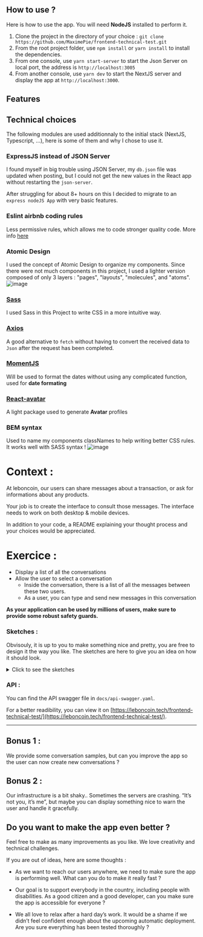 ## How to use ?

Here is how to use the app. 
You will need **NodeJS** installed to perform it. 
1. Clone the project in the directory of your choice : `git clone https://github.com/MaximePie/frontend-technical-test.git`
2. From the root project folder, use `npm install` or `yarn install` to install the dependencies. 
3. From one console, use `yarn start-server` to start the Json Server on local port, the address is `http://localhost:3005`
4. From another console, use `yarn dev` to start the NextJS server and display the app at `http://localhost:3000`. 


## Features 


## Technical choices

The following modules are used additionnaly to the initial stack (NextJS, Typescript, ...), here is some of them and why I chose to use it. 

### ExpressJS instead of JSON Server
I found myself in big trouble using JSON Server, my `db.json` file was updated when posting, 
but I could not get the new values in the React app without restarting the `json-server`. 

After struggling for about 8+ hours on this I decided to migrate to an `express nodeJS App` with very
basic features. 

### Eslint airbnb coding rules 
Less permissive rules, which allows me to code stronger quality code.
More info [here](https://www.npmjs.com/package/eslint-config-airbnb)

### Atomic Design 
I used the concept of Atomic Design to organize my components. Since there were not much components in this project, I used a lighter version composed of only 3 layers : "pages", "layouts", "molecules", and "atoms". 
![image](https://user-images.githubusercontent.com/16031936/161192930-c1f3eaa3-956b-4dd1-ae17-2323f10f77c6.png)

### [Sass](https://create-react-app.dev/docs/adding-a-sass-stylesheet/)
I used Sass in this Project to write CSS in a more intuitive way. 

### [Axios](https://www.npmjs.com/package/axios)
A good alternative to `fetch` without having to convert the received data to `Json` after the request has been completed. 

### [MomentJS](https://momentjs.com/)
Will be used to format the dates without using any complicated function, used for **date formating**

### [React-avatar](https://www.npmjs.com/package/react-avatar)
A light package used to generate **Avatar** profiles

### BEM syntax
Used to name my components classNames to help writing better CSS rules. It works well with SASS syntax !
![image](https://user-images.githubusercontent.com/16031936/161193602-d0b9dc97-41e8-4c44-8def-fe24070060a2.png)


###

# Context :

At leboncoin, our users can share messages about a transaction, or ask for informations about any products.

Your job is to create the interface to consult those messages.
The interface needs to work on both desktop & mobile devices.

In addition to your code, a README explaining your thought process and your choices would be appreciated.

# Exercice :

- Display a list of all the conversations
- Allow the user to select a conversation
  - Inside the conversation, there is a list of all the messages between these two users.
  - As a user, you can type and send new messages in this conversation

**As your application can be used by millions of users, make sure to provide some robust safety guards.**

### Sketches :

Obvisouly, it is up to you to make something nice and pretty, you are free to design it the way you like. The sketches are here to give you an idea on how it should look.

<details>
  <summary>Click to see the sketches</summary>
  
Mobile list :

![](./sketches/list-mobile.jpg)

Desktop list :

![](./sketches/list-desktop.jpg)

Mobile conversation :

![](./sketches/conv-mobile.jpg)

Desktop conversation :

![](./sketches/conv-desktop.jpg)

</details>

### API :

You can find the API swagger file in `docs/api-swagger.yaml`.

For a better readibility, you can view it on [https://leboncoin.tech/frontend-technical-test/](https://leboncoin.tech/frontend-technical-test/).

---

## Bonus 1 :

We provide some conversation samples, but can you improve the app so the user can now create new conversations ?

## Bonus 2 :

Our infrastructure is a bit shaky.. Sometimes the servers are crashing. “It’s not you, it’s me”, but maybe you can display something nice to warn the user and handle it gracefully.

## Do you want to make the app even better ?

Feel free to make as many improvements as you like.
We love creativity and technical challenges.

If you are out of ideas, here are some thoughts :

- As we want to reach our users anywhere, we need to make sure the app is performing well. What can you do to make it really fast ?

- Our goal is to support everybody in the country, including people with disabilities. As a good citizen and a good developer, can you make sure the app is accessible for everyone ?

- We all love to relax after a hard day’s work. It would be a shame if we didn’t feel confident enough about the upcoming automatic deployment. Are you sure everything has been tested thoroughly ?

